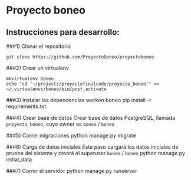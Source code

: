 # Proyecto boneo

## Instrucciones para desarrollo:

###1) Clonar el repositorio

    git clone https://github.com/ProyectoBoneo/proyectoboneo

###2) Crear un virtualenv

    mkvirtualenv boneo
    echo "cd '~/projects/proyectofinalcode/proyecto_boneo'" >> ~/.virtualenvs/boneo/bin/post_activate

###3) Instalar las dependencias
    workon boneo
    pip install -r requirements.txt
    
###4) Crear base de datos
Crear base de datos PostgreSQL, llamada `proyecto_boneo`, cuyo owner es `boneo` / `boneo`
    
###5) Correr migraciones
    python manage.py migrate
    
###6) Carga de datos iniciales
Este paso cargará los datos iniciales de prueba del sistema y creará el superuser `boneo` / `boneo`
    python manage.py initial_data
    
###7) Correr el servidor
    python manage.py runserver
